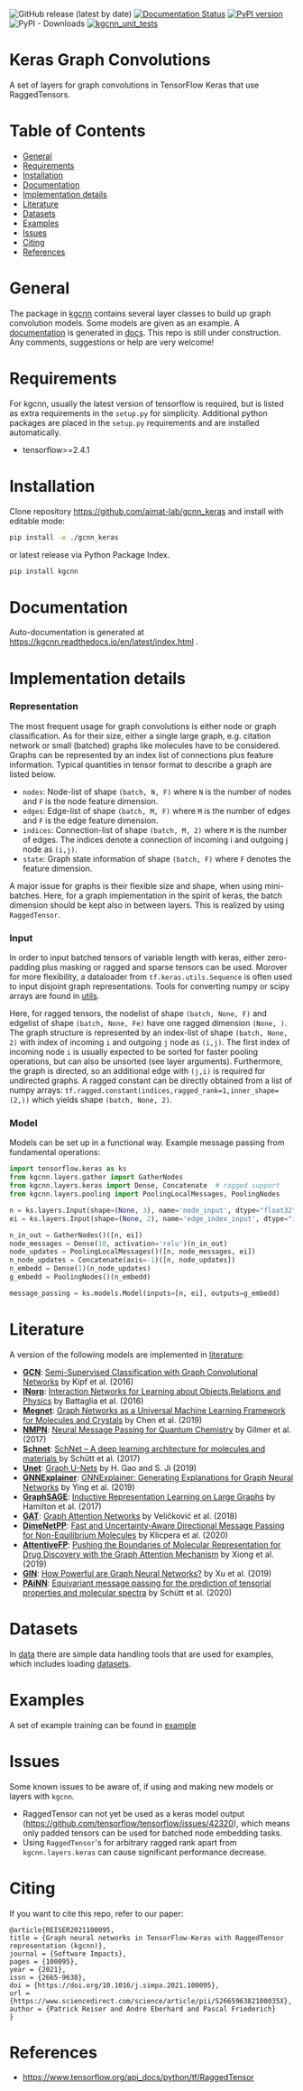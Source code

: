 ![GitHub release (latest by date)](https://img.shields.io/github/v/release/aimat-lab/gcnn_keras)
[![Documentation Status](https://readthedocs.org/projects/kgcnn/badge/?version=latest)](https://kgcnn.readthedocs.io/en/latest/?badge=latest)
[![PyPI version](https://badge.fury.io/py/kgcnn.svg)](https://badge.fury.io/py/kgcnn)
![PyPI - Downloads](https://img.shields.io/pypi/dm/kgcnn)
[![kgcnn_unit_tests](https://github.com/aimat-lab/gcnn_keras/actions/workflows/unittests.yml/badge.svg)](https://github.com/aimat-lab/gcnn_keras/actions/workflows/unittests.yml)

# Keras Graph Convolutions

A set of layers for graph convolutions in TensorFlow Keras that use RaggedTensors.

# Table of Contents
* [General](#general)
* [Requirements](#requirements)
* [Installation](#installation)
* [Documentation](#documentation)
* [Implementation details](#implementation-details)
* [Literature](#literature)
* [Datasets](#datasets)
* [Examples](#examples)
* [Issues](#issues)
* [Citing](#citing)
* [References](#references)
 

<a name="general"></a>
# General

The package in [kgcnn](kgcnn) contains several layer classes to build up graph convolution models. 
Some models are given as an example.
A [documentation](https://kgcnn.readthedocs.io/en/latest/index.html) is generated in [docs](docs).
This repo is still under construction.
Any comments, suggestions or help are very welcome!

<a name="requirements"></a>
# Requirements

For kgcnn, usually the latest version of tensorflow is required, but is listed as extra requirements in the `setup.py` for simplicity. 
Additional python packages are placed in the `setup.py` requirements and are installed automatically.
* tensorflow>=2.4.1

<a name="installation"></a>
# Installation

Clone repository https://github.com/aimat-lab/gcnn_keras and install with editable mode:

```bash
pip install -e ./gcnn_keras
```
or latest release via Python Package Index.
```bash
pip install kgcnn
```
<a name="documentation"></a>
# Documentation

Auto-documentation is generated at https://kgcnn.readthedocs.io/en/latest/index.html .

<a name="implementation-details"></a>
# Implementation details

### Representation
The most frequent usage for graph convolutions is either node or graph classification. As for their size, either a single large graph, e.g. citation network or small (batched) graphs like molecules have to be considered. 
Graphs can be represented by an index list of connections plus feature information. Typical quantities in tensor format to describe a graph are listed below.

* `nodes`: Node-list of shape `(batch, N, F)` where `N` is the number of nodes and `F` is the node feature dimension.
* `edges`: Edge-list of shape `(batch, M, F)` where `M` is the number of edges and `F` is the edge feature dimension.
* `indices`: Connection-list of shape `(batch, M, 2)` where `M` is the number of edges. The indices denote a connection of incoming i and outgoing j node as `(i,j)`.
* `state`: Graph state information of shape `(batch, F)` where `F` denotes the feature dimension.
 
A major issue for graphs is their flexible size and shape, when using mini-batches. Here, for a graph implementation in the spirit of keras, the batch dimension should be kept also in between layers. This is realized by using `RaggedTensor`.


### Input

In order to input batched tensors of variable length with keras, either zero-padding plus masking or ragged and sparse tensors can be used. Morover for more flexibility, a dataloader from `tf.keras.utils.Sequence` is often used to input disjoint graph representations. Tools for converting numpy or scipy arrays are found in [utils](kgcnn/utils).

Here, for ragged tensors, the nodelist of shape `(batch, None, F)` and edgelist of shape `(batch, None, Fe)` have one ragged dimension `(None, )`.
The graph structure is represented by an index-list of shape `(batch, None, 2)` with index of incoming `i` and outgoing `j` node as `(i,j)`. 
The first index of incoming node `i` is usually expected to be sorted for faster pooling operations, but can also be unsorted (see layer arguments). Furthermore, the graph is directed, so an additional edge with `(j,i)` is required for undirected graphs. A ragged constant can be directly obtained from a list of numpy arrays: `tf.ragged.constant(indices,ragged_rank=1,inner_shape=(2,))` which yields shape `(batch, None, 2)`.

### Model

Models can be set up in a functional way. Example message passing from fundamental operations:


```python
import tensorflow.keras as ks
from kgcnn.layers.gather import GatherNodes
from kgcnn.layers.keras import Dense, Concatenate  # ragged support
from kgcnn.layers.pooling import PoolingLocalMessages, PoolingNodes

n = ks.layers.Input(shape=(None, 3), name='node_input', dtype="float32", ragged=True)
ei = ks.layers.Input(shape=(None, 2), name='edge_index_input', dtype="int64", ragged=True)

n_in_out = GatherNodes()([n, ei])
node_messages = Dense(10, activation='relu')(n_in_out)
node_updates = PoolingLocalMessages()([n, node_messages, ei])
n_node_updates = Concatenate(axis=-1)([n, node_updates])
n_embedd = Dense(1)(n_node_updates)
g_embedd = PoolingNodes()(n_embedd)

message_passing = ks.models.Model(inputs=[n, ei], outputs=g_embedd)
```




<a name="literature"></a>
# Literature
A version of the following models are implemented in [literature](kgcnn/literature):
* **[GCN](kgcnn/literature/GCN.py)**: [Semi-Supervised Classification with Graph Convolutional Networks](https://arxiv.org/abs/1609.02907) by Kipf et al. (2016)
* **[INorp](kgcnn/literature/INorp.py)**: [Interaction Networks for Learning about Objects,Relations and Physics](https://arxiv.org/abs/1612.00222) by Battaglia et al. (2016)
* **[Megnet](kgcnn/literature/Megnet.py)**: [Graph Networks as a Universal Machine Learning Framework for Molecules and Crystals](https://doi.org/10.1021/acs.chemmater.9b01294) by Chen et al. (2019)
* **[NMPN](kgcnn/literature/NMPN.py)**: [Neural Message Passing for Quantum Chemistry](http://arxiv.org/abs/1704.01212) by Gilmer et al. (2017)
* **[Schnet](kgcnn/literature/Schnet.py)**: [SchNet – A deep learning architecture for molecules and materials ](https://aip.scitation.org/doi/10.1063/1.5019779) by Schütt et al. (2017)
* **[Unet](kgcnn/literature/Unet.py)**: [Graph U-Nets](http://proceedings.mlr.press/v97/gao19a/gao19a.pdf) by H. Gao and S. Ji (2019)
* **[GNNExplainer](kgcnn/literature/GNNExplain.py)**: [GNNExplainer: Generating Explanations for Graph Neural Networks](https://arxiv.org/abs/1903.03894) by Ying et al. (2019)
* **[GraphSAGE](kgcnn/literature/GraphSAGE.py)**: [Inductive Representation Learning on Large Graphs](http://arxiv.org/abs/1706.02216) by Hamilton et al. (2017)
* **[GAT](kgcnn/literature/GAT.py)**: [Graph Attention Networks](https://arxiv.org/abs/1710.10903) by Veličković et al. (2018)
* **[DimeNetPP](kgcnn/literature/DimeNetPP.py)**: [Fast and Uncertainty-Aware Directional Message Passing for Non-Equilibrium Molecules](https://arxiv.org/abs/2011.14115) by Klicpera et al. (2020)
* **[AttentiveFP](kgcnn/literature/AttentiveFP.py)**: [Pushing the Boundaries of Molecular Representation for Drug Discovery with the Graph Attention Mechanism](https://pubs.acs.org/doi/10.1021/acs.jmedchem.9b00959) by Xiong et al. (2019)
* **[GIN](kgcnn/literature/GIN.py)**: [How Powerful are Graph Neural Networks?](https://arxiv.org/abs/1810.00826) by Xu et al. (2019)
* **[PAiNN](kgcnn/literature/PAiNN.py)**: [Equivariant message passing for the prediction of tensorial properties and molecular spectra](https://arxiv.org/pdf/2102.03150.pdf) by Schütt et al. (2020)

<a name="datasets"></a>
# Datasets

In [data](kgcnn/data) there are simple data handling tools that are used for examples, which includes loading [datasets](kgcnn/data/datasets).

<a name="examples"></a>
# Examples

A set of example training can be found in [example](examples)

# Issues

Some known issues to be aware of, if using and making new models or layers with `kgcnn`.
* RaggedTensor can not yet be used as a keras model output (https://github.com/tensorflow/tensorflow/issues/42320), which means only padded tensors can be used for batched node embedding tasks.
* Using `RaggedTensor`'s for arbitrary ragged rank apart from `kgcnn.layers.keras` can cause significant performance decrease.

<a name="citing"></a>
# Citing

If you want to cite this repo, refer to our paper:

```
@article{REISER2021100095,
title = {Graph neural networks in TensorFlow-Keras with RaggedTensor representation (kgcnn)},
journal = {Software Impacts},
pages = {100095},
year = {2021},
issn = {2665-9638},
doi = {https://doi.org/10.1016/j.simpa.2021.100095},
url = {https://www.sciencedirect.com/science/article/pii/S266596382100035X},
author = {Patrick Reiser and Andre Eberhard and Pascal Friederich}
}
```

<a name="references"></a>
# References

- https://www.tensorflow.org/api_docs/python/tf/RaggedTensor
